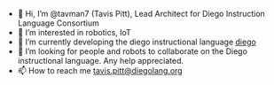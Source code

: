 - 👋 Hi, I’m @tavman7 (Tavis Pitt), Lead Architect for Diego Instruction Language Consortium
- 👀 I’m interested in robotics, IoT
- 🌱 I’m currently developing the diego instructional language [diego](http://diegolang.org)
- 💞️ I’m looking for people and robots to collaborate on the Diego instructional language.  Any help appreciated.
- 📫 How to reach me tavis.pitt@diegolang.org
